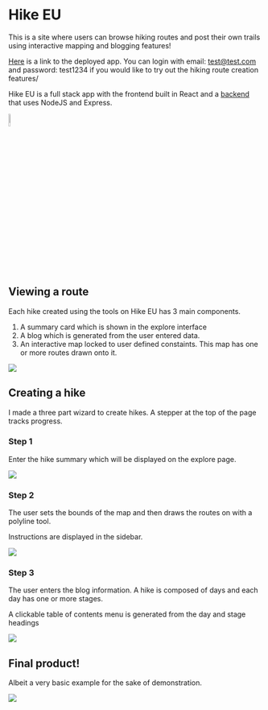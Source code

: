 

# Hike EU 

This is a site where users can browse hiking routes and post their own trails using interactive mapping and blogging features! 

[Here](https://hike-eu.netlify.app/) is a link to the deployed app. You can login with email: test@test.com and password: test1234 if you would like to try out the hiking route creation features/

Hike EU is a full stack app with the frontend built in React and a [backend](https://github.com/t0mc0llins/backend-hike-eu) that uses NodeJS and Express.

<img src="https://i.imgur.com/o3TDntL.png" width="8%"> 

## Viewing a route
Each hike created using the tools on Hike EU has 3 main components. 
1. A summary card which is shown in the explore interface
2. A blog which is generated from the user entered data.
3. An interactive map locked to user defined constaints. This map has one or more routes drawn onto it.
<img src="https://i.imgur.com/Gw54JwI.gif">

## Creating a hike

I made a three part wizard to create hikes. A stepper at the top of the page tracks progress.

### Step 1

Enter the hike summary which will be displayed on the explore page.

<img src="https://i.imgur.com/sIhK1yr.gif">

### Step 2

The user sets the bounds of the map and then draws the routes on with a polyline tool.

Instructions are displayed in the sidebar.

<img src="https://i.imgur.com/SOm3m2Q.gif">

### Step 3

The user enters the blog information. A hike is composed of days and each day has one or more stages. 

A clickable table of contents menu is generated from the day and stage headings

<img src="https://i.imgur.com/sKZzntz.gif">

## Final product!

Albeit a very basic example for the sake of demonstration.

<img src="https://i.imgur.com/ms68BUH.gif">
